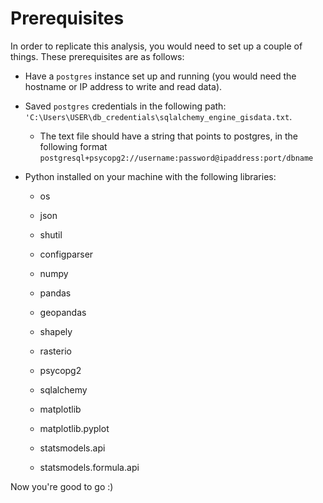 # Prerequisites 

In order to replicate this analysis, you would need to set up a couple of things. These prerequisites are as follows:

* Have a `postgres` instance set up and running (you would need the hostname or IP address to write and read data).
* Saved `postgres` credentials in the following path: `'C:\Users\USER\db_credentials\sqlalchemy_engine_gisdata.txt`. 

  * The text file should have a string that points to postgres, in the following format `postgresql+psycopg2://username:password@ipaddress:port/dbname`
* Python installed on your machine with the following libraries:
  - os
  - json
  - shutil
  - configparser

  - numpy
  - pandas
  - geopandas
  - shapely
  - rasterio
  - psycopg2
  - sqlalchemy

  - matplotlib
  - matplotlib.pyplot

  - statsmodels.api
  - statsmodels.formula.api


Now you're good to go :)
 